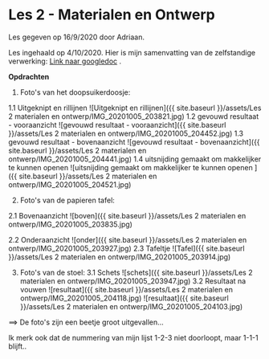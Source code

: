 # Les 2 - Materialen en Ontwerp

Les gegeven op 16/9/2020 door Adriaan.

Les ingehaald op 4/10/2020. Hier is mijn samenvatting van de zelfstandige verwerking: [Link naar googledoc](https://docs.google.com/document/d/1fGNFKHWoolDS7JN9mawGO9yZTmKjgTGbdHXSkLXqLko/edit) . 


**Opdrachten**


1. Foto's van het doopsuikerdoosje:

  1.1 Uitgeknipt en rillijnen
  ![Uitgeknipt en rillijnen]({{ site.baseurl }}/assets/Les 2 materialen en ontwerp/IMG_20201005_203821.jpg)
  1.2 gevouwd resultaat - vooraanzicht
  ![gevouwd resultaat - vooraanzicht]({{ site.baseurl }}/assets/Les 2 materialen en ontwerp/IMG_20201005_204452.jpg)
  1.3 gevouwd resultaat - bovenaanzicht
  ![gevouwd resultaat - bovenaanzicht]({{ site.baseurl }}/assets/Les 2 materialen en ontwerp/IMG_20201005_204441.jpg)
  1.4 uitsnijding gemaakt om makkelijker te kunnen openen
  ![uitsnijding gemaakt om makkelijker te kunnen openen ]({{ site.baseurl }}/assets/Les 2 materialen en ontwerp/IMG_20201005_204521.jpg)

2. Foto's van de papieren tafel:

  2.1 Bovenaanzicht
  ![boven]({{ site.baseurl }}/assets/Les 2 materialen en ontwerp/IMG_20201005_203835.jpg)
  
  
  2.2 Onderaanzicht
  ![onder]({{ site.baseurl }}/assets/Les 2 materialen en ontwerp/IMG_20201005_203927.jpg)
  2.3 Tafeltje
  ![Tafel]({{ site.baseurl }}/assets/Les 2 materialen en ontwerp/IMG_20201005_203914.jpg)

3. Foto's van de stoel:
  3.1 Schets
   ![schets]({{ site.baseurl }}/assets/Les 2 materialen en ontwerp/IMG_20201005_203947.jpg)
  3.2 Resultaat na vouwen
   ![resultaat]({{ site.baseurl }}/assets/Les 2 materialen en ontwerp/IMG_20201005_204118.jpg)
   ![resultaat]({{ site.baseurl }}/assets/Les 2 materialen en ontwerp/IMG_20201005_204103.jpg)

==> De foto's zijn een beetje groot uitgevallen...

Ik merk ook dat de nummering van mijn lijst 1-2-3 niet doorloopt, maar 1-1-1 blijft..
